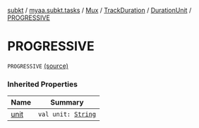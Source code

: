 [subkt](../../../../index.md) / [myaa.subkt.tasks](../../../index.md) / [Mux](../../index.md) / [TrackDuration](../index.md) / [DurationUnit](index.md) / [PROGRESSIVE](./-p-r-o-g-r-e-s-s-i-v-e.md)

# PROGRESSIVE

`PROGRESSIVE` [(source)](https://github.com/Myaamori/SubKt/blob/0.1.19/src/main/kotlin/myaa/subkt/tasks/muxtask.kt#L152)

### Inherited Properties

| Name | Summary |
|---|---|
| [unit](unit.md) | `val unit: `[`String`](https://kotlinlang.org/api/latest/jvm/stdlib/kotlin/-string/index.html) |
